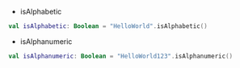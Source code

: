 * isAlphabetic

```kotlin
val isAlphabetic: Boolean = "HelloWorld".isAlphabetic()
```

* isAlphanumeric

```kotlin
val isAlphanumeric: Boolean = "HelloWorld123".isAlphanumeric()
```